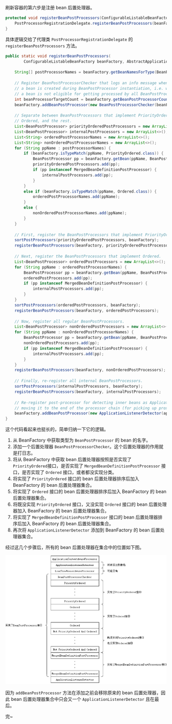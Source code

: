 刷新容器的第六步是注册 bean 后置处理器。

```java
protected void registerBeanPostProcessors(ConfigurableListableBeanFactory beanFactory) {
    PostProcessorRegistrationDelegate.registerBeanPostProcessors(beanFactory, this);
}
```

具体逻辑交给了代理类 `PostProcessorRegistrationDelegate` 的 `registerBeanPostProcessors` 方法。

```java
public static void registerBeanPostProcessors(
        ConfigurableListableBeanFactory beanFactory, AbstractApplicationContext applicationContext) {

    String[] postProcessorNames = beanFactory.getBeanNamesForType(BeanPostProcessor.class, true, false);

    // Register BeanPostProcessorChecker that logs an info message when
    // a bean is created during BeanPostProcessor instantiation, i.e. when
    // a bean is not eligible for getting processed by all BeanPostProcessors.
    int beanProcessorTargetCount = beanFactory.getBeanPostProcessorCount() + 1 + postProcessorNames.length;
    beanFactory.addBeanPostProcessor(new BeanPostProcessorChecker(beanFactory, beanProcessorTargetCount));

    // Separate between BeanPostProcessors that implement PriorityOrdered,
    // Ordered, and the rest.
    List<BeanPostProcessor> priorityOrderedPostProcessors = new ArrayList<>();
    List<BeanPostProcessor> internalPostProcessors = new ArrayList<>();
    List<String> orderedPostProcessorNames = new ArrayList<>();
    List<String> nonOrderedPostProcessorNames = new ArrayList<>();
    for (String ppName : postProcessorNames) {
        if (beanFactory.isTypeMatch(ppName, PriorityOrdered.class)) {
            BeanPostProcessor pp = beanFactory.getBean(ppName, BeanPostProcessor.class);
            priorityOrderedPostProcessors.add(pp);
            if (pp instanceof MergedBeanDefinitionPostProcessor) {
                internalPostProcessors.add(pp);
            }
        }
        else if (beanFactory.isTypeMatch(ppName, Ordered.class)) {
            orderedPostProcessorNames.add(ppName);
        }
        else {
            nonOrderedPostProcessorNames.add(ppName);
        }
    }

    // First, register the BeanPostProcessors that implement PriorityOrdered.
    sortPostProcessors(priorityOrderedPostProcessors, beanFactory);
    registerBeanPostProcessors(beanFactory, priorityOrderedPostProcessors);

    // Next, register the BeanPostProcessors that implement Ordered.
    List<BeanPostProcessor> orderedPostProcessors = new ArrayList<>();
    for (String ppName : orderedPostProcessorNames) {
        BeanPostProcessor pp = beanFactory.getBean(ppName, BeanPostProcessor.class);
        orderedPostProcessors.add(pp);
        if (pp instanceof MergedBeanDefinitionPostProcessor) {
            internalPostProcessors.add(pp);
        }
    }
    sortPostProcessors(orderedPostProcessors, beanFactory);
    registerBeanPostProcessors(beanFactory, orderedPostProcessors);

    // Now, register all regular BeanPostProcessors.
    List<BeanPostProcessor> nonOrderedPostProcessors = new ArrayList<>();
    for (String ppName : nonOrderedPostProcessorNames) {
        BeanPostProcessor pp = beanFactory.getBean(ppName, BeanPostProcessor.class);
        nonOrderedPostProcessors.add(pp);
        if (pp instanceof MergedBeanDefinitionPostProcessor) {
            internalPostProcessors.add(pp);
        }
    }
    registerBeanPostProcessors(beanFactory, nonOrderedPostProcessors);

    // Finally, re-register all internal BeanPostProcessors.
    sortPostProcessors(internalPostProcessors, beanFactory);
    registerBeanPostProcessors(beanFactory, internalPostProcessors);

    // Re-register post-processor for detecting inner beans as ApplicationListeners,
    // moving it to the end of the processor chain (for picking up proxies etc).
    beanFactory.addBeanPostProcessor(new ApplicationListenerDetector(applicationContext));
}
```

这个代码看起来也挺长的，简单归纳一下它的逻辑。

1. 从 BeanFactory 中获取类型为 `BeanPostProcessor` 的 bean 的名字。
2. 添加一个后置处理器 `BeanPostProcessorChecker`。这个后置处理器的作用就是打日志。
3. 将从 BeanFactory 中获取 bean 后置处理器按照是否实现了 `PriorityOrdered`接口，是否实现了 `MergedBeanDefinitionPostProcessor` 接口，是否实现了 `Ordered` 接口，或者都没实现分类。
4. 将实现了 `PriorityOrdered` 接口的 bean 后置处理器排序后加入 BeanFactory 的 bean 后置处理器集合。
5. 将实现了 `Ordered` 接口的 bean 后置处理器排序后加入 BeanFactory 的 bean 后置处理器集合。
6. 将既没实现 `PriorityOrdered` 接口，又没实现 `Ordered` 接口的 bean 后置处理器加入 BeanFactory 的 bean 后置处理器集合。
7. 将实现了 `MergedBeanDefinitionPostProcessor` 接口的 bean 后置处理器排序后加入 BeanFactory 的 bean 后置处理器集合。
8. 再次将 `ApplicationListenerDetector` 添加到 BeanFactory 的 bean 后置处理器集合。

经过这几个步骤后，所有的 bean 后置处理器在集合中的位置如下图。

![](image/bean后置处理器排序.png)

因为 `addBeanPostProcessor` 方法在添加之前会移除原来的 bean 后置处理器，因此 bean 后置处理器集合中只会又一个 `ApplicationListenerDetector` 且在最后。

完~
